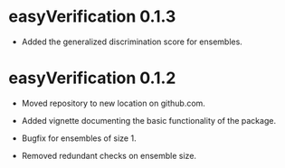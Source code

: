 # easyVerification 0.1.3

* Added the generalized discrimination score for ensembles.

# easyVerification 0.1.2

* Moved repository to new location on github.com.

* Added vignette documenting the basic functionality of the package.

* Bugfix for ensembles of size 1.

* Removed redundant checks on ensemble size.
